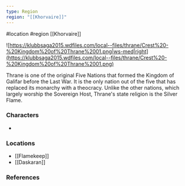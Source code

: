 ```yaml
---
type: Region
region: "[[Khorvaire]]"
---
```

 #location #region [[Khorvaire]]

![https://klubbsaga2015.wdfiles.com/local--files/thrane/Crest%20-%20Kingdom%20of%20Thrane%2001.png|ws-med|right](https://klubbsaga2015.wdfiles.com/local--files/thrane/Crest%20-%20Kingdom%20of%20Thrane%2001.png)

Thrane is one of the original Five Nations that formed the Kingdom of Galifar before the Last War. It is the only nation out of the five that has replaced its monarchy with a theocracy. Unlike the other nations, which largely worship the Sovereign Host, Thrane's state religion is the Silver Flame.

### Characters

- 

### Locations

- [[Flamekeep]]
- [[Daskaran]]

### References
